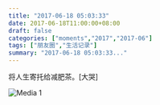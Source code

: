```yaml
---
title: "2017-06-18 05:03:33"
date: 2017-06-18T11:00:00+08:00
draft: false
categories: ["moments","2017","2017-06"]
tags: ["朋友圈","生活记录"]
summary: "2017-06-18 05:03:33..."
---
```


将人生寄托给减肥茶。[大哭]

![Media 1](/Moments/photos/2017-06-18/201706180503330.jpg)

